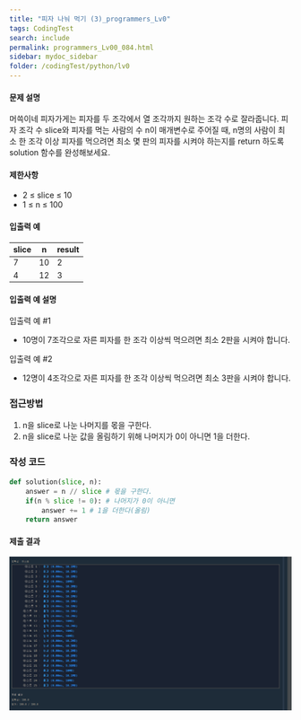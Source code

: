 ```yaml
---
title: "피자 나눠 먹기 (3)_programmers_Lv0"
tags: CodingTest
search: include
permalink: programmers_Lv00_084.html
sidebar: mydoc_sidebar
folder: /codingTest/python/lv0
---
```



#### 문제 설명 <br>

머쓱이네 피자가게는 피자를 두 조각에서 열 조각까지 원하는 조각 수로 잘라줍니다. 피자 조각 수 slice와 피자를 먹는 사람의 수 n이 매개변수로 주어질 때, n명의 사람이 최소 한 조각 이상 피자를 먹으려면 최소 몇 판의 피자를 시켜야 하는지를 return 하도록 solution 함수를 완성해보세요.

#### 제한사항 <br>

- 2 ≤ slice ≤ 10
- 1 ≤ n ≤ 100

#### 입출력 예 <br>
  
slice|	n|	result
---|---|---
7|	10|	2
4|	12|	3

#### 입출력 예 설명 <br>

입출력 예 #1
- 10명이 7조각으로 자른 피자를 한 조각 이상씩 먹으려면 최소 2판을 시켜야 합니다.

입출력 예 #2
- 12명이 4조각으로 자른 피자를 한 조각 이상씩 먹으려면 최소 3판을 시켜야 합니다.

### 접근방법 <br>

1. n을 slice로 나눈 나머지를 몫을 구한다.
2. n을 slice로 나눈 값을 올림하기 위해 나머지가 0이 아니면 1을 더한다.

### 작성 코드 <br>

```python
def solution(slice, n):
    answer = n // slice # 몫을 구한다.
    if(n % slice != 0): # 나머지가 0이 아니면
        answer += 1 # 1을 더한다(올림)
    return answer
```

#### 제출 결과

![제출 결과](\images\programmers_Lv00_084.png)





